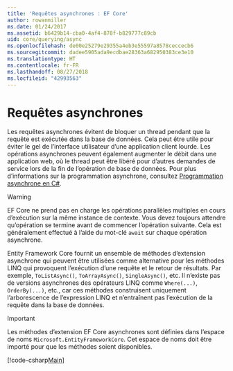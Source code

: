 ```yaml
---
title: 'Requêtes asynchrones : EF Core'
author: rowanmiller
ms.date: 01/24/2017
ms.assetid: b6429b14-cba0-4af4-878f-b829777c89cb
uid: core/querying/async
ms.openlocfilehash: de00e25279e29355a4eb3e55597a8578ceccecb6
ms.sourcegitcommit: dadee5905ada9ecdbae28363a682950383ce3e10
ms.translationtype: HT
ms.contentlocale: fr-FR
ms.lasthandoff: 08/27/2018
ms.locfileid: "42993563"
---
```

# <a name="asynchronous-queries"></a>Requêtes asynchrones

Les requêtes asynchrones évitent de bloquer un thread pendant que la requête est exécutée dans la base de données. Cela peut être utile pour éviter le gel de l’interface utilisateur d’une application client lourde. Les opérations asynchrones peuvent également augmenter le débit dans une application web, où le thread peut être libéré pour d’autres demandes de service lors de la fin de l’opération de base de données. Pour plus d’informations sur la programmation asynchrone, consultez [Programmation asynchrone en C#](https://docs.microsoft.com/dotnet/csharp/async).

> [!WARNING]  
> EF Core ne prend pas en charge les opérations parallèles multiples en cours d’exécution sur la même instance de contexte. Vous devez toujours attendre qu’opération se termine avant de commencer l’opération suivante. Cela est généralement effectué à l’aide du mot-clé `await` sur chaque opération asynchrone.

Entity Framework Core fournit un ensemble de méthodes d’extension asynchrone qui peuvent être utilisées comme alternative pour les méthodes LINQ qui provoquent l’exécution d’une requête et le retour de résultats. Par exemple, `ToListAsync()`, `ToArrayAsync()`, `SingleAsync()`, etc. Il n’existe pas de versions asynchrones des opérateurs LINQ comme `Where(...)`, `OrderBy(...)`, etc., car ces méthodes construisent uniquement l’arborescence de l’expression LINQ et n’entraînent pas l’exécution de la requête dans la base de données.

> [!IMPORTANT]  
> Les méthodes d’extension EF Core asynchrones sont définies dans l’espace de noms `Microsoft.EntityFrameworkCore`. Cet espace de noms doit être importé pour que les méthodes soient disponibles.

[!code-csharp[Main](../../../samples/core/Querying/Querying/Async/Sample.cs#Sample)]
